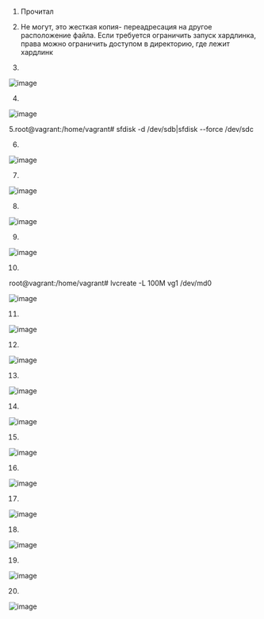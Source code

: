 1.	Прочитал

2.	Не могут, это жесткая копия- переадресация на другое расположение файла. Если требуется ограничить запуск хардлинка, права можно ограничить доступом в директорию, где лежит хардлинк

3.
![image](https://user-images.githubusercontent.com/44917492/147366348-917ca960-b57b-42aa-b9d8-7ec756e338f9.png)

4.
![image](https://user-images.githubusercontent.com/44917492/147366366-9c124af5-9556-4cac-b4c0-c8262ee0929c.png)

5.root@vagrant:/home/vagrant# sfdisk -d /dev/sdb|sfdisk --force /dev/sdc

6.
![image](https://user-images.githubusercontent.com/44917492/147366384-5ca1b388-68fc-4b40-99f7-045a219a9ece.png)

7.
![image](https://user-images.githubusercontent.com/44917492/147366394-0d458278-db28-4f3f-b4bf-3f115ec620ef.png)

8.
![image](https://user-images.githubusercontent.com/44917492/147366413-1c3ca4d8-0f9f-4d75-8824-eccf5552f79d.png)

9.
![image](https://user-images.githubusercontent.com/44917492/147366433-7939c689-20fe-4cdb-99d2-fc713f9932dc.png)

10.
root@vagrant:/home/vagrant# lvcreate -L 100M vg1 /dev/md0

![image](https://user-images.githubusercontent.com/44917492/147366449-bbb7b4d3-b99b-4a56-a325-c00129c80df4.png)

11.
![image](https://user-images.githubusercontent.com/44917492/147366458-a901320e-8324-4da1-a566-1482cdb52c9a.png)

12.
![image](https://user-images.githubusercontent.com/44917492/147366475-10c108e0-e63c-4412-82dc-8bade4479045.png)

13.
![image](https://user-images.githubusercontent.com/44917492/147366490-d9cf4205-60fc-4fa3-8e85-65a1d50aa448.png)

14.
![image](https://user-images.githubusercontent.com/44917492/147366499-b22c339e-1e27-4b6f-97fd-6a1a4890e03e.png)

15.
![image](https://user-images.githubusercontent.com/44917492/147366508-f707a5bd-b41c-4362-a2ea-ca96ac3c156b.png)

16.
![image](https://user-images.githubusercontent.com/44917492/147366523-79e5714f-7949-4b2e-ba96-240abea643ad.png)

17.
![image](https://user-images.githubusercontent.com/44917492/147366534-23cfd984-d0f4-4205-8334-b93590df3ba5.png)

18.
![image](https://user-images.githubusercontent.com/44917492/147366544-7f3f2a76-d53d-43de-b043-1aaca4b54d66.png)

19.
![image](https://user-images.githubusercontent.com/44917492/147366552-4ab87853-2058-49f3-a3e1-9e81bfdee597.png)

20.
![image](https://user-images.githubusercontent.com/44917492/147366558-3539f0f8-9770-4718-962e-2c18d6575340.png)





